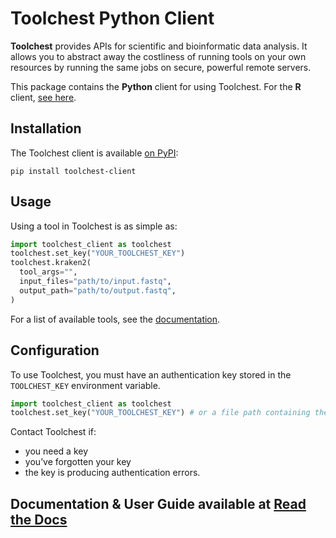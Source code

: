 # Toolchest Python Client

**Toolchest** provides APIs for scientific and bioinformatic data analysis.
It allows you to abstract away the costliness of running tools on your
own resources by running the same jobs on secure, powerful remote
servers.

This package contains the **Python** client for using Toolchest.
For the **R** client, [see here](https://github.com/trytoolchest/toolchest-client-r).

## Installation

The Toolchest client is available [on PyPI](https://pypi.org/project/toolchest-client):
``` shell
pip install toolchest-client
```

## Usage

Using a tool in Toolchest is as simple as:

``` python
import toolchest_client as toolchest
toolchest.set_key("YOUR_TOOLCHEST_KEY")
toolchest.kraken2(
  tool_args="",
  input_files="path/to/input.fastq",
  output_path="path/to/output.fastq",
)
```

For a list of available tools, see the [documentation](https://toolchest-python-client.readthedocs.io/en/latest/).

## Configuration

To use Toolchest, you must have an authentication key stored
in the `TOOLCHEST_KEY` environment variable.

``` python
import toolchest_client as toolchest
toolchest.set_key("YOUR_TOOLCHEST_KEY") # or a file path containing the key
```

Contact Toolchest if:

-   you need a key
-   you’ve forgotten your key
-   the key is producing authentication errors.

## Documentation & User Guide available at [Read the Docs](https://toolchest-python-client.readthedocs.io/en/latest/)

